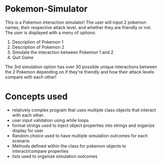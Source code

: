 # Pokemon-Simulator
This is a Pokemon interaction simulator! The user will input 2 pokemon names, their respective attack level, and whether they are friendly or not. The user is displayed with a menu of options:
1) Description of Pokemon 1
2) Description of Pokemon 2
3) Simulate the interaction between Pokemon 1 and 2
4) Quit Game

The 3rd simulation option has over 30 possible unique interactions between the 2 Pokemon depending on if they're friendly and how their attack levels compare with each other!

# Concepts used
- relatively complex program that uses multiple class objects that interact with each other.
- user input validation using while loops
- format strings used to inject object properties into strings and organize display for user
- Random.choice used to have multiple simulation outcomes for each scenario
- Methods defined within the class for pokemon objects to interact/compare properties
- lists used to organize simulation outcomes
